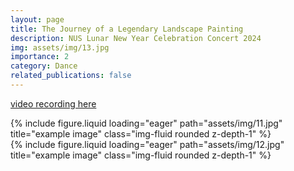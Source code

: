 ```yaml
---
layout: page
title: The Journey of a Legendary Landscape Painting
description: NUS Lunar New Year Celebration Concert 2024
img: assets/img/13.jpg
importance: 2
category: Dance
related_publications: false
---
```

[video recording here](https://www.bilibili.com/video/BV1uC411W7rK/?share_source=copy_web&vd_source=408d78eb4d506e6523360fe1084df2a1)


<div class="row">
    <div class="col-sm mt-3 mt-md-0">
        {% include figure.liquid loading="eager" path="assets/img/11.jpg" title="example image" class="img-fluid rounded z-depth-1" %}
    </div>
</div>
<div class="row">
    <div class="col-sm mt-3 mt-md-0">
        {% include figure.liquid loading="eager" path="assets/img/12.jpg" title="example image" class="img-fluid rounded z-depth-1" %}
    </div>
</div>
<div class="caption">
